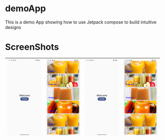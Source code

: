 # demoApp
This is a demo App showing how to use Jetpack compose to build intuitive designs
 
# ScreenShots
|  <img src="screenshots/1.png"/>   | <img src="screenshots/2.png"/>  | <img src="screenshots/1.png"/> | <img src="screenshots/2.png"/>  |
|:---------------------------------:|:-------------------------------:|-------------------------------:|:-------------------------------:|
